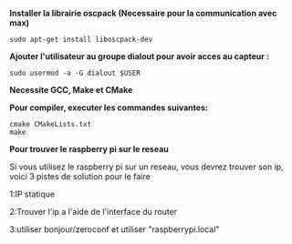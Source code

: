 **Installer la librairie oscpack (Necessaire pour la communication avec max)**

    sudo apt-get install liboscpack-dev

**Ajouter l'utilisateur au groupe dialout pour avoir acces au capteur :**

    sudo usermod -a -G dialout $USER


**Necessite GCC, Make et CMake**

**Pour compiler, executer les commandes suivantes:** 

    cmake CMakeLists.txt
    make
    
    
**Pour trouver le raspberry pi sur le reseau**

Si vous utilisez le raspberry pi sur un reseau, vous devrez trouver son ip, voici 3 pistes de solution pour le faire

1:IP statique

2:Trouver l'ip a l'aide de l'interface du router

3:utiliser bonjour/zeroconf et utiliser "raspberrypi.local"

